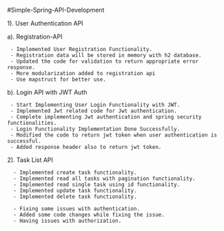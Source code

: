 #Simple-Spring-API-Development


1). User Authentication API

   a). Registration-API

     - Implemented User Registration Functionality.
     - Registration data will be stored in memory with h2 database.
     - Updated the code for validation to return appropriate error response.
     - More modularization added to registration api
     - Use mapstruct for better use.
   

   b). Login API with JWT Auth
   
     - Start Implementing User Login Functionality with JWT.
     - Implemented Jwt related code for Jwt authentication.
     - Complete implementing Jwt authentication and spring security functionalities.
     - Login Functionality Implementation Done Successfully.
     - Modified the code to return jwt token when user authentication is successful.
     - Added response header also to return jwt token.
     



 2). Task List API

      - Implemented create task functionality.
      - Implemented read all tasks with pagination functionality.
      - Implemented read single task using id functionality.
      - Implemented update task functionality.
      - Implemented delete task functionality.

      - Fixing some issues with authentication.
      - Added some code changes while fixing the issue.
      - Having issues with authorization.

      
